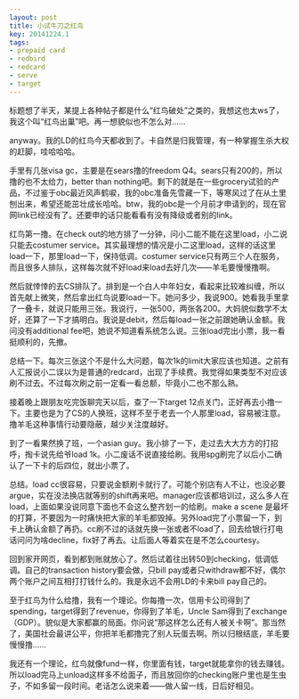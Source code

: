 ```yaml
---
layout: post
title: 小试牛刀之红鸟
key: 20141224.1
tags:
- prepaid card
- redbird
- redcard
- serve
- target
---
```


标题想了半天，某提上各种帖子都是什么“红鸟破处”之类的，我想这也太ws了，我这个叫“红鸟出巢”吧。再一想貌似也不怎么对……

anyway。我的LD的红鸟今天都收到了。卡自然是归我管理，有一种掌握生杀大权的赶脚，哇哈哈哈。

手里有几张visa gc，主要是在sears撸的freedom Q4。sears只有200的，所以撸的也不太给力，better than nothing吧。剩下的就是在一些grocery试验的产品，不过鉴于obc最近风声鹤唳，我的obc准备先雪藏一下，等寒风过了在从土里刨出来，希望还能茁壮成长哈哈。btw，我的obc是一个月前才申请到的，现在官网link已经没有了。还要申的话只能看看有没有降级或者别的link。

红鸟第一撸。在check out的地方排了一分钟，问小二能不能在这里load，小二说只能去costumer service。其实最理想的情况是小二这里load，这样的话这里load一下，那里load一下，保持低调。costumer service只有两三个人在服务，而且很多人排队，这样每次就不好load来load去好几次——羊毛要慢慢撸啊。

然后就悻悻的去CS排队了。排到是一个白人中年妇女，看起来比较难纠缠，所以首先献上微笑，然后拿出红鸟说要load一下。她问多少，我说900。她看我手里拿了一叠卡，就说只能用三张。我说行，一张500，两张各200。大妈貌似数学不太好，还算了一下才搞明白。我说是debit，然后每load一张之前跟她确认金额。我问没有additional fee吧，她说不知道看系统怎么说。三张load完出小票，我一看挺顺利的，先撤。

总结一下。每次三张这个不是什么大问题，每次1k的limit大家应该也知道。之前有人汇报说小二误以为是普通的redcard，出现了手续费。我觉得如果类型不对应该刷不过去。不过每次刷之前一定看一看总额，毕竟小二也不那么熟。

接着晚上跟朋友吃完饭聊完天以后，查了一下target 12点关门，正好再去小撸一下。主要也是为了CS的人换班，这样不至于老去一个人那里load，容易被注意。撸羊毛这种事情行动要隐蔽，越少关注度越好。

到了一看果然换了班，一个asian guy。我小排了一下，走过去大大方方的打招呼，掏卡说先给爷load 1k。小二废话不说直接给刷。我用spg刷完了以后小二确认了一下卡的后四位，就出小票了。

总结。load cc很容易，只要说金额刷卡就行了。可能个别店有人不让，也没必要argue，实在没法换店就等别的shift再来吧。manager应该都培训过，这么多人在load，上面如果没说同意下面也不会这么整齐划一的给刷。make a scene 是最坏的打算，不要因为一时痛快把大家的羊毛都毁掉。另外load完了小票留一下，到卡上确认金额了再扔。cc刷不过的话就先换一张或者不load了，回去给银行打电话问问为啥decline，fix好了再去。让后面人等着实在是不怎么courtesy。

回到家开网页，看到都到账就放心了。然后试着往出转50到checking，低调低调。自己的transaction history要会做，只bill pay或者只withdraw都不好，偶尔两个账户之间互相打打钱什么的。我是永远不会用LD的卡来bill pay自己的。

至于红鸟为什么给撸，我有一个理论。你每撸一次，信用卡公司得到了spending，target得到了revenue，你得到了羊毛，Uncle Sam得到了exchange（GDP）。貌似是大家都赢的局面。你问说“那这样怎么还有人被关卡啊”。那当然了，美国社会最讲公平，你把羊毛都撸完了别人玩蛋去啊。所以归根结底，羊毛要慢慢撸……

我还有一个理论，红鸟就像fund一样，你里面有钱，target就能拿你的钱去赚钱。所以load完马上unload这样多不给面子，而且放回你的checking账户里也是生虫子，不如多留一段时间。老话怎么说来着——做人留一线，日后好相见。